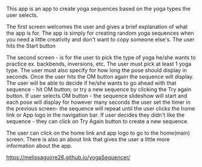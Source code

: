 This app is an app to create yoga sequences based on the yoga types the user selects.

The first screen welcomes the user and gives a brief explanation of what the app is for.
The app is simply for creating random yoga sequences when you need a little creativity and don't want to copy someone else's.
The user hits the Start button

The second screen - is for the user to pick the type of yoga he/she wants to practice ex. backbends, inversions, etc.
The user must pick at least 1 yoga type.
The user must also specify for how long the pose should display in seconds.
Once the user hits the OM button again the sequence will display. 
The user will be able to decide if he/she wants to go ahead with that sequence - hit OM button; or try a new sequence by clicking the Try again button.
If user selects OM button - the sequence slideshow will start and each pose will display for however many seconds the user set the timer in the previous screen- the sequence will repeat until the user clicks the home link or App logo in the navigation bar.
If user decides they didn't like the sequence - they can click on Try Again button to create a new sequence.

The user can click on the home link and app logo to go to the home(main) screen.  There is also an about link that gives the user a little more information about the app.



https://melissaguirre26.github.io/yogaSequencer/
